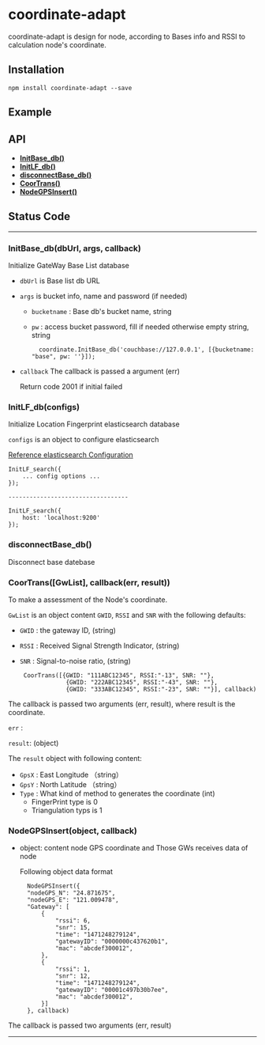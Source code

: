 # coordinate-adapt
coordinate-adapt is design for node, according to Bases info and RSSI to calculation node's coordinate.

<a name="install"></a>
## Installation
    npm install coordinate-adapt --save

<a name="example"></a>
## Example

<a name="api"></a>
## API
  * <a href="#InitBase_db"><corde><b>InitBase_db()</b></code></a>
  * <a href="#InitLF_db"><corde><b>InitLF_db()</b></code></a>
  * <a href="#disconnectBase_db"><corde><b>disconnectBase_db()</b></code></a>
  * <a href="#CoorTrans"><corde><b>CoorTrans()</b></code></a>
  * <a href="#NodeGPSInsert"><corde><b>NodeGPSInsert()</b></code></a>

## Status Code

-------------------------------------------------------
<a name="InitBase_db"></a>
### InitBase_db(dbUrl, args, callback)
Initialize GateWay Base List database
 * `dbUrl` is Base list db URL
 * `args` is bucket info, name and password (if needed)
    * `bucketname` : Base db's bucket name, string
    * `pw` : access bucket password, fill if needed otherwise empty string, string

			coordinate.InitBase_db('couchbase://127.0.0.1', [{bucketname: "base", pw: ''}]);

 * `callback`  The callback is passed a argument (err)
    
    Return code 2001 if initial failed
    
<a name="InitLF_db"></a>
### InitLF_db(configs)
Initialize Location Fingerprint elasticsearch database

`configs` is an object to configure elasticsearch

[Reference elasticsearch Configuration](https://www.elastic.co/guide/en/elasticsearch/client/javascript-api/current/configuration.html#config-options)

	InitLF_search({
        ... config options ...
    });

    ----------------------------------

    InitLF_search({
        host: 'localhost:9200'
    });

<a name="disconnectBase_db"></a>
### disconnectBase_db()
Disconnect base datebase

<a name="CoorTrans"></a>
### CoorTrans([GwList], callback(err, result))
To make a assessment of the Node's coordinate.

`GwList` is an object content `GWID`, `RSSI` and `SNR` with the following defaults:
 * `GWID` : the gateway ID, (string)
 * `RSSI` : Received Signal Strength Indicator, (string)
 * `SNR` : Signal-to-noise ratio, (string)

		CoorTrans([{GWID: "111ABC12345", RSSI:"-13", SNR: ""},
                    {GWID: "222ABC12345", RSSI:"-43", SNR: ""},
                    {GWID: "333ABC12345", RSSI:"-23", SNR: ""}], callback)

 The callback is passed two arguments (err, result), where result is the coordinate.

`err` :

`result`: (object)

 The `result` object with following content:
 * `GpsX` : East Longitude （string）
 * `GpsY` :	North Latitude （string）
 * `Type` : What kind of method to generates the coordinate (int)
    * FingerPrint type is 0
    * Triangulation typs is 1

<a name="NodeGPSInsert"></a>
### NodeGPSInsert(object, callback)
* object: content node GPS coordinate and Those GWs receives data of node

	Following object data format

        NodeGPSInsert({
        "nodeGPS_N": "24.871675",
        "nodeGPS_E": "121.009478",
        "Gateway": [
            {
                "rssi": 6,
                "snr": 15,
                "time": "1471248279124",
                "gatewayID": "0000000c437620b1",
                "mac": "abcdef300012",
            },
            {
                "rssi": 1,
                "snr": 12,
                "time": "1471248279124",
                "gatewayID": "00001c497b30b7ee",
                "mac": "abcdef300012",
            }]
        }, callback)

The callback is passed two arguments (err, result)

-------------------------------------------------------